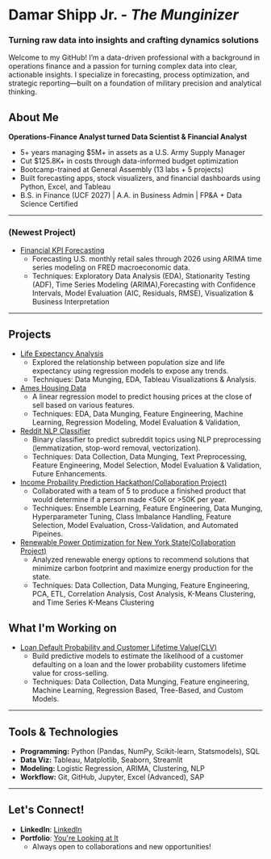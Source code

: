 # Damar Shipp Jr. - *The Munginizer*  
###  Turning raw data into insights and crafting dynamics solutions 

Welcome to my GitHub! I’m a data-driven professional with a background in operations finance and a passion for turning complex data into clear, actionable insights. I specialize in forecasting, process optimization, and strategic reporting—built on a foundation of military precision and analytical thinking.

## About Me
**Operations-Finance Analyst turned Data Scientist & Financial Analyst**  
- 5+ years managing $5M+ in assets as a U.S. Army Supply Manager  
- Cut $125.8K+ in costs through data-informed budget optimization  
- Bootcamp-trained at General Assembly (13 labs + 5 projects)  
- Built forecasting apps, stock visualizers, and financial dashboards using Python, Excel, and Tableau  
- B.S. in Finance (UCF 2027) | A.A. in Business Admin | FP&A + Data Science Certified
---
### (Newest Project)
- [Financial KPI Forecasting](https://github.com/DamarTheMunginizer/Financial-KPI-Forecasting)
    - Forecasting U.S. monthly retail sales through 2026 using ARIMA time series modeling on FRED macroeconomic data.
    - Techniques: Exploratory Data Analysis (EDA), Stationarity Testing (ADF), Time Series Modeling (ARIMA),Forecasting with Confidence Intervals, Model Evaluation (AIC, Residuals, RMSE), Visualization & Business Interpretation
---
## Projects
- [Life Expectancy Analysis](https://github.com/DamarTheMunginizer/Life-Expectancy-Analysis)
   - Explored the relationship between population size and life expectancy using regression models to expose any trends.
   - Techniques: Data Munging, EDA, Tableau Visualizations & Analysis.
- [Ames Housing Data](https://github.com/DamarTheMunginizer/Ames-Housing-Price-Estimator)
   - A linear regression model to predict housing prices at the close of sell based on various features.
   - Techniques: EDA, Data Munging, Feature Engineering, Machine Learning, Regression Modeling, Model Evaluation & Validation,  
- [Reddit NLP Classifier](https://github.com/DamarTheMunginizer/NLP-Binary-Classifier-Project)
   - Binary classifier to predict subreddit topics using NLP preprocessing (lemmatization, stop-word removal, vectorization).
   - Techniques: Data Collection, Data Munging, Text Preprocessing, Feature Engineering, Model Selection, Model Evaluation & Validation, Future Enhancements.
- [Income Probaility Prediction Hackathon(Collaboration Project)](https://github.com/DamarTheMunginizer/Hackathon)
   -  Collaborated with a team of 5 to produce a finished product that would determine if a person made <50K or >50K per year.
   -  Techniques: Ensemble Learning, Feature Engineering, Data Munging, Hyperparameter Tuning, Class Imbalance Handling, Feature Selection, Model Evaluation, Cross-Validation, and Automated Pipeines.
- [Renewable Power Optimization for New York State(Collaboration Project)](https://github.com/DamarTheMunginizer/New-York-State-Energy-Consumption)
    - Analyzed renewable energy options to recommend solutions that minimize carbon footprint and maximize energy production for the state.
    - Techniques: Data Collection, Data Munging, Feature Engineering, PCA, ETL, Correlation Analysis, Cost Analysis, K-Means Clustering, and Time Series K-Means Clustering
      
## What I'm Working on
- [Loan Default Probability and Customer Lifetime Value(CLV)](#)
    - Build predictive models to estimate the likelihood of a customer defaulting on a loan and the lower probability customers lifetime value for cross-selling.
    - Techniques: Data Collection, Data Munging, Feature engineering, Machine Learning, Regression Based, Tree-Based, and Custom Models.
---
## Tools & Technologies
- **Programming:** Python (Pandas, NumPy, Scikit-learn, Statsmodels), SQL  
- **Data Viz:** Tableau, Matplotlib, Seaborn, Streamlit  
- **Modeling:** Logistic Regression, ARIMA, Clustering, NLP  
- **Workflow:** Git, GitHub, Jupyter, Excel (Advanced), SAP 
  
---
## Let's Connect!
- **LinkedIn**: [LinkedIn](https://www.linkedin.com/in/damar-shipp-jr)
- **Portfolio**: [You're Looking at It](https://github.com/DamarTheMunginizer)
  - Always open to collaborations and new opportunities!
<!---
DamarTheMunginizer/DamarTheMunginizer is a ✨ special ✨ repository because its `README.md` (this file) appears on your GitHub profile.
You can click the Preview link to take a look at your changes.
--->
